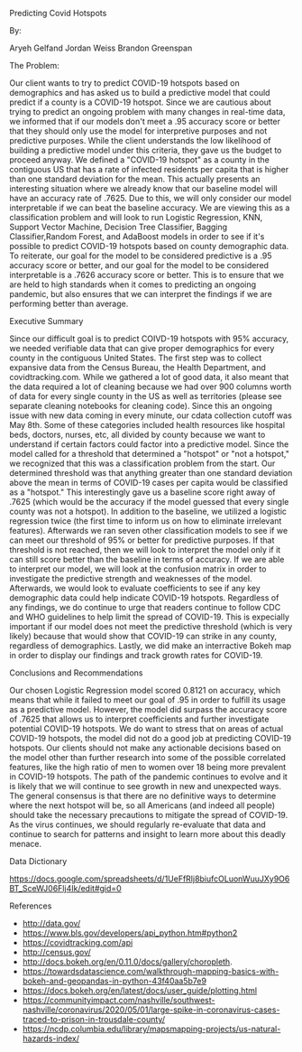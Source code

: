 Predicting Covid Hotspots

By: 

Aryeh Gelfand
Jordan Weiss
Brandon Greenspan

The Problem:

Our client wants to try to predict COVID-19 hotspots based on demographics and has asked us to build a predictive model that could predict if a county is a COVID-19 hotspot. Since we are cautious about trying to predict an ongoing problem with many changes in real-time data, we informed that if our models don't meet a .95 accuracy score or better that they should only use the model for interpretive purposes and not predictive purposes. While the client understands the low likelihood of building a predictive model under this criteria, they gave us the budget to proceed anyway.
We defined a "COVID-19 hotspot" as a county in the contiguous US that has a rate of infected residents per capita that is higher than one standard deviation for the mean. This actually presents an interesting situation where we already know that our baseline model will have an accuracy rate of .7625. Due to this, we will only consider our model interpretable if we can beat the baseline accuracy.
We are viewing this as a classification problem and will look to run Logistic Regression, KNN, Support Vector Machine, Decision Tree Classifier, Bagging Classifier,Random Forest, and AdaBoost models in order to see if it's possible to predict COVID-19 hotspots based on county demographic data.
To reiterate, our goal for the model to be considered predictive is a .95 accuracy score or better, and our goal for the model to be considered interpretable is a .7626 accuracy score or better. This is to ensure that we are held to high standards when it comes to predicting an ongoing pandemic, but also ensures that we can interpret the findings if we are performing better than average.


Executive Summary

Since our difficult goal is to predict COIVD-19 hotspots with 95% accuracy, we needed verifiable data that can give proper demographics for every county in the contiguous United States.  The first step was to collect expansive data from the Census Bureau, the Health Department, and covidtracking.com.  While we gathered a lot of good data, it also meant that the data required a lot of cleaning because we had over 900 columns worth of data for every single county in the US as well as territories (please see separate cleaning notebooks for cleaning code).  Since this an ongoing issue with new data coming in every minute, our cdata collection cutoff was May 8th.  Some of these categories included health resources like hospital beds, doctors, nurses, etc, all divided by county because we want to understand if certain factors could factor into a predictive model.
Since the model called for a threshold that determined a "hotspot" or "not a hotspot," we recognized that this was a classification problem from the start.  Our determined threshold was that anything greater than one standard deviation above the mean in terms of COVID-19 cases per capita would be classified as a "hotspot."  This interestingly gave us a baseline score right away of .7625 (which would be the accuracy if the model guessed that every single county was not a hotspot).
In addition to the baseline, we utilized a logistic regression twice (the first time to inform us on how to eliminate irrelevant features).  Afterwards we ran seven other classification models to see if we can meet our threshold of 95% or better for predictive purposes.  If that threshold is not reached, then we will look to interpret the model only if it can still score better than the baseline in terms of accuracy.
If we are able to interpret our model, we will look at the confusion matrix in order to investigate the predictive strength and weaknesses of the model.  Afterwards, we would look to evaluate coefficients to see if any key demographic data could help indicate COVID-19 hotspots.
Regardless of any findings, we do continue to urge that readers continue to follow CDC and WHO guidelines to help limit the spread of COVID-19.  This is expecially important if our model does not meet the predictive threshold (which is very likely) because that would show that COVID-19 can strike in any county, regardless of demographics.
Lastly, we did make an interractive Bokeh map in order to display our findings and track growth rates for COVID-19.

Conclusions and Recommendations

Our chosen Logistic Regression model scored 0.8121 on accuracy, which means that while it failed to meet our goal of .95 in order to fulfill its usage as a predictive model.  However, the model did surpass the accuracy score of .7625 that allows us to interpret coefficients and further investigate potential COVID-19 hotspots.
We do want to stress that on areas of actual COVID-19 hotspots, the model did not do a good job at predicting COVID-19 hotspots.  Our clients should not make any actionable decisions based on the model other than further research into some of the possible correlated features, like the high ratio of men to women over 18 being more prevalent in COVID-19 hotspots.
The path of the pandemic continues to evolve and it is likely that we will continue to see growth in new and unexpected ways. The general consensus is that there are no definitive ways to determine where the next hotspot will be, so all Americans (and indeed all people) should take the necessary precautions to mitigate the spread of COVID-19. As the virus continues, we should regularly re-evaluate that data and continue to search for patterns and insight to learn more about this deadly menace. 

Data Dictionary

https://docs.google.com/spreadsheets/d/1UeFfRlj8biufcOLuonWuuJXy9O6BT_SceWJ06Flj4Ik/edit#gid=0

References

- http://data.gov/
- https://www.bls.gov/developers/api_python.htm#python2
- https://covidtracking.com/api
- http://census.gov/
- http://docs.bokeh.org/en/0.11.0/docs/gallery/choropleth.
- https://towardsdatascience.com/walkthrough-mapping-basics-with-bokeh-and-geopandas-in-python-43f40aa5b7e9
- https://docs.bokeh.org/en/latest/docs/user_guide/plotting.html
- https://communityimpact.com/nashville/southwest-nashville/coronavirus/2020/05/01/large-spike-in-coronavirus-cases-traced-to-prison-in-trousdale-county/
- https://ncdp.columbia.edu/library/mapsmapping-projects/us-natural-hazards-index/
